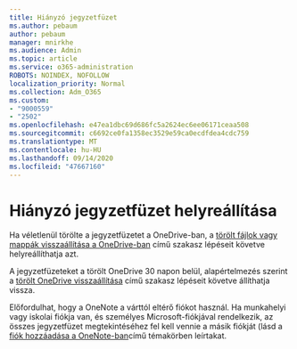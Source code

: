 ```yaml
---
title: Hiányzó jegyzetfüzet
ms.author: pebaum
author: pebaum
manager: mnirkhe
ms.audience: Admin
ms.topic: article
ms.service: o365-administration
ROBOTS: NOINDEX, NOFOLLOW
localization_priority: Normal
ms.collection: Adm_O365
ms.custom:
- "9000559"
- "2502"
ms.openlocfilehash: e47ea1dbc69d686fc5a2624ec6ee06171ceaa508
ms.sourcegitcommit: c6692ce0fa1358ec3529e59ca0ecdfdea4cdc759
ms.translationtype: MT
ms.contentlocale: hu-HU
ms.lasthandoff: 09/14/2020
ms.locfileid: "47667160"
---
```

# <a name="recover-missing-notebook"></a>Hiányzó jegyzetfüzet helyreállítása

Ha véletlenül törölte a jegyzetfüzetet a OneDrive-ban, a [törölt fájlok vagy mappák visszaállítása a OneDrive-ban](https://support.office.com/article/949ada80-0026-4db3-a953-c99083e6a84f) című szakasz lépéseit követve helyreállíthatja azt.

A jegyzetfüzeteket a törölt OneDrive 30 napon belül, alapértelmezés szerint a [törölt OneDrive visszaállítása](https://docs.microsoft.com/onedrive/restore-deleted-onedrive) című szakasz lépéseit követve állíthatja vissza.

Előfordulhat, hogy a OneNote a várttól eltérő fiókot használ. Ha munkahelyi vagy iskolai fiókja van, és személyes Microsoft-fiókjával rendelkezik, az összes jegyzetfüzet megtekintéséhez fel kell vennie a másik fiókját (lásd a [fiók hozzáadása a OneNote-ban](https://support.office.com/article/5afff855-54ee-47e4-a773-db048d4ac299)című témakörben leírtakat.